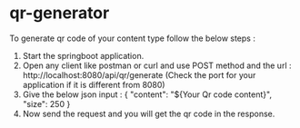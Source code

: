 # qr-generator
To generate qr code of your content type follow the below steps :
1. Start the springboot application.
2. Open any client like postman or curl and use POST method and the url : http://localhost:8080/api/qr/generate (Check the port for your application if it is different from 8080)
3. Give the below json input :
   {
   "content": "${Your Qr code content}",
   "size": 250
   }
4. Now send the request and you will get the qr code in the response.